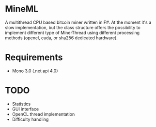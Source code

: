MineML
======

A multithread CPU based bitcoin miner written in F#. 
At the moment it's a slow implementation, but the class structure offers the possibility to implement different type of MinerThread using different processing methods (opencl, cuda, or sha256 dedicated hardware).


Requirements
============
  * Mono 3.0 (.net api 4.0)


TODO
====
  * Statistics
  * GUI interface
  * OpenCL thread implementation
  * Difficulty handling
